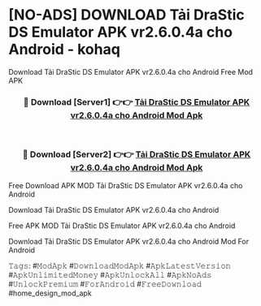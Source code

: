 # [NO-ADS] DOWNLOAD Tải DraStic DS Emulator APK vr2.6.0.4a cho Android - kohaq
Download Tải DraStic DS Emulator APK vr2.6.0.4a cho Android Free Mod APK

<div align="center">
<h3>🔴 Download [Server1] 👉👉 <a href="https://apk-comot.site?title=Tải_DraStic_DS_Emulator_APK_vr2.6.0.4a_cho_Android">Tải DraStic DS Emulator APK vr2.6.0.4a cho Android Mod Apk</a></h3><br>

<h3>🔴 Download [Server2] 👉👉 <a href="https://apk-comot.site?title=Tải_DraStic_DS_Emulator_APK_vr2.6.0.4a_cho_Android">Tải DraStic DS Emulator APK vr2.6.0.4a cho Android Mod Apk</a></h3>
</div>


Free Download APK MOD Tải DraStic DS Emulator APK vr2.6.0.4a cho Android

Download Tải DraStic DS Emulator APK vr2.6.0.4a cho Android 

Free APK MOD Tải DraStic DS Emulator APK vr2.6.0.4a cho Android 

Download Tải DraStic DS Emulator APK vr2.6.0.4a cho Android Mod For Android

𝚃𝚊𝚐𝚜: #𝙼𝚘𝚍𝙰𝚙𝚔 #𝙳𝚘𝚠𝚗𝚕𝚘𝚊𝚍𝙼𝚘𝚍𝙰𝚙𝚔 #𝙰𝚙𝚔𝙻𝚊𝚝𝚎𝚜𝚝𝚅𝚎𝚛𝚜𝚒𝚘𝚗 #𝙰𝚙𝚔𝚄𝚗𝚕𝚒𝚖𝚒𝚝𝚎𝚍𝙼𝚘𝚗𝚎𝚢 #𝙰𝚙𝚔𝚄𝚗𝚕𝚘𝚌𝚔𝙰𝚕𝚕 #𝙰𝚙𝚔𝙽𝚘𝙰𝚍𝚜 #𝚄𝚗𝚕𝚘𝚌𝚔𝙿𝚛𝚎𝚖𝚒𝚞𝚖 #𝙵𝚘𝚛𝙰𝚗𝚍𝚛𝚘𝚒𝚍 #𝙵𝚛𝚎𝚎𝙳𝚘𝚠𝚗𝚕𝚘𝚊𝚍 #home_design_mod_apk